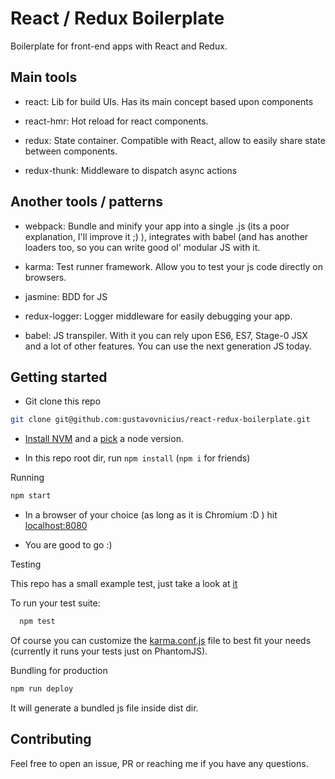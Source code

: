 React / Redux Boilerplate
======================================

Boilerplate for front-end apps with React and Redux.

Main tools
-----------------------------------

- react: Lib for build UIs. Has its main concept based upon components

- react-hmr: Hot reload for react components.

- redux: State container. Compatible with React, allow to easily share state between components.

- redux-thunk: Middleware to dispatch async actions

Another tools / patterns
----------------------------------

- webpack: Bundle and minify your app into a single .js (its a poor explanation, I'll improve it ;) ), integrates with babel (and has another loaders too, so you can write good ol' modular JS with it.

- karma: Test runner framework. Allow you to test your js code directly on browsers.

- jasmine: BDD for JS

- redux-logger: Logger middleware for easily debugging your app.

- babel: JS transpiler. With it you can rely upon ES6, ES7, Stage-0 JSX and a lot of other features. You can use the next generation JS today.

Getting started 
---------------------

- Git clone this repo

```sh
git clone git@github.com:gustavovnicius/react-redux-boilerplate.git
```

- [Install NVM](https://github.com/creationix/nvm#install-script) and a [pick](https://github.com/creationix/nvm#usage) a node version.

- In this repo root dir, run `npm install` (`npm i` for friends)

Running

```sh
npm start
```
- In a browser of your choice (as long as it is Chromium :D ) hit [localhost:8080](localhost:8080)

- You are good to go :)

Testing

This repo has a small example test, just take a look at [it](https://github.com/gustavovnicius/react-redux-boilerplate/blob/master/specs/components/single.spec.js)

To run your test suite:
```sh
  npm test
```

Of course you can customize the [karma.conf.js](https://github.com/gustavovnicius/react-redux-boilerplate/blob/master/karma.conf.js) file to best fit your needs (currently it runs your tests just on PhantomJS).

Bundling for production

```sh
npm run deploy
```

It will generate a bundled js file inside dist dir.

Contributing
------------------

Feel free to open an issue, PR or reaching me if you have any questions.
